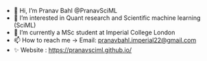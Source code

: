 - 👋 Hi, I’m Pranav Bahl @PranavSciML
- 👀 I’m interested in Quant research and Scientific machine learning (SciML)
- 🌱 I’m currently a MSc student at Imperial College London
- 📫 How to reach me -> Email: pranavbahl.imperial22@gmail.com
- ✨ Website : https://pranavsciml.github.io/

<!---
PranavSciML/PranavSciML is a ✨ special ✨ repository because its `README.md` (this file) appears on your GitHub profile.
You can click the Preview link to take a look at your changes.
--->
